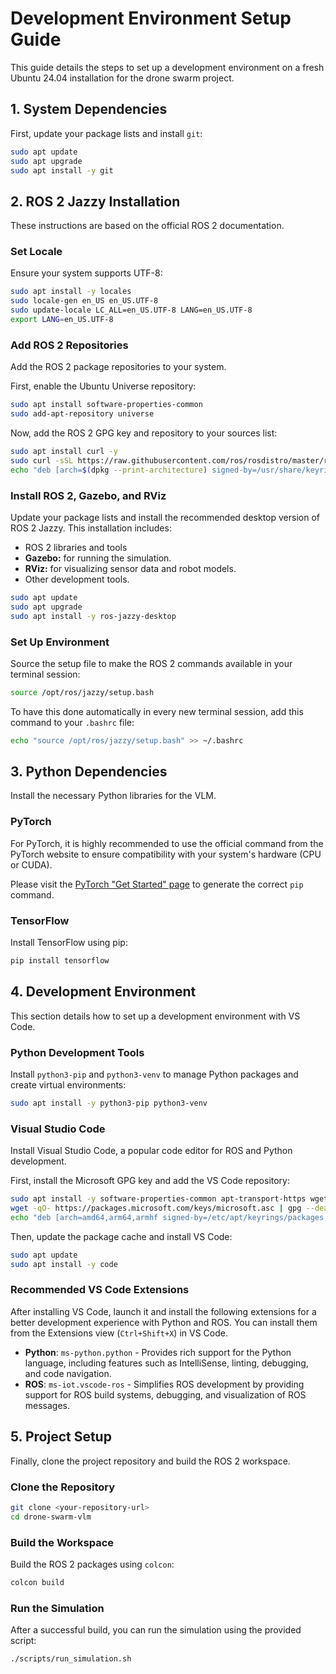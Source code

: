 # Development Environment Setup Guide

This guide details the steps to set up a development environment on a fresh Ubuntu 24.04 installation for the drone swarm project.

## 1. System Dependencies

First, update your package lists and install `git`:

```bash
sudo apt update
sudo apt upgrade
sudo apt install -y git
```

## 2. ROS 2 Jazzy Installation

These instructions are based on the official ROS 2 documentation.

### Set Locale

Ensure your system supports UTF-8:

```bash
sudo apt install -y locales
sudo locale-gen en_US en_US.UTF-8
sudo update-locale LC_ALL=en_US.UTF-8 LANG=en_US.UTF-8
export LANG=en_US.UTF-8
```

### Add ROS 2 Repositories

Add the ROS 2 package repositories to your system.

First, enable the Ubuntu Universe repository:

```bash
sudo apt install software-properties-common
sudo add-apt-repository universe
```

Now, add the ROS 2 GPG key and repository to your sources list:

```bash
sudo apt install curl -y
sudo curl -sSL https://raw.githubusercontent.com/ros/rosdistro/master/ros.key -o /usr/share/keyrings/ros-archive-keyring.gpg
echo "deb [arch=$(dpkg --print-architecture) signed-by=/usr/share/keyrings/ros-archive-keyring.gpg] http://packages.ros.org/ros2/ubuntu $(. /etc/os-release && echo $UBUNTU_CODENAME) main" | sudo tee /etc/apt/sources.list.d/ros2.list > /dev/null
```

### Install ROS 2, Gazebo, and RViz

Update your package lists and install the recommended desktop version of ROS 2 Jazzy. This installation includes:
- ROS 2 libraries and tools
- **Gazebo:** for running the simulation.
- **RViz:** for visualizing sensor data and robot models.
- Other development tools.

```bash
sudo apt update
sudo apt upgrade
sudo apt install -y ros-jazzy-desktop
```

### Set Up Environment

Source the setup file to make the ROS 2 commands available in your terminal session:

```bash
source /opt/ros/jazzy/setup.bash
```

To have this done automatically in every new terminal session, add this command to your `.bashrc` file:

```bash
echo "source /opt/ros/jazzy/setup.bash" >> ~/.bashrc
```

## 3. Python Dependencies

Install the necessary Python libraries for the VLM.

### PyTorch

For PyTorch, it is highly recommended to use the official command from the PyTorch website to ensure compatibility with your system's hardware (CPU or CUDA).

Please visit the [PyTorch "Get Started" page](https://pytorch.org/get-started/locally/) to generate the correct `pip` command.

### TensorFlow

Install TensorFlow using pip:

```bash
pip install tensorflow
```

## 4. Development Environment

This section details how to set up a development environment with VS Code.

### Python Development Tools

Install `python3-pip` and `python3-venv` to manage Python packages and create virtual environments:

```bash
sudo apt install -y python3-pip python3-venv
```

### Visual Studio Code

Install Visual Studio Code, a popular code editor for ROS and Python development.

First, install the Microsoft GPG key and add the VS Code repository:

```bash
sudo apt install -y software-properties-common apt-transport-https wget gpg
wget -qO- https://packages.microsoft.com/keys/microsoft.asc | gpg --dearmor | sudo install -D -o root -g root -m 644 - /etc/apt/keyrings/packages.microsoft.gpg
echo "deb [arch=amd64,arm64,armhf signed-by=/etc/apt/keyrings/packages.microsoft.gpg] https://packages.microsoft.com/repos/code stable main" | sudo tee /etc/apt/sources.list.d/vscode.list > /dev/null
```

Then, update the package cache and install VS Code:

```bash
sudo apt update
sudo apt install -y code
```

### Recommended VS Code Extensions

After installing VS Code, launch it and install the following extensions for a better development experience with Python and ROS. You can install them from the Extensions view (`Ctrl+Shift+X`) in VS Code.

-   **Python**: `ms-python.python` - Provides rich support for the Python language, including features such as IntelliSense, linting, debugging, and code navigation.
-   **ROS**: `ms-iot.vscode-ros` - Simplifies ROS development by providing support for ROS build systems, debugging, and visualization of ROS messages.

## 5. Project Setup

Finally, clone the project repository and build the ROS 2 workspace.

### Clone the Repository

```bash
git clone <your-repository-url>
cd drone-swarm-vlm
```

### Build the Workspace

Build the ROS 2 packages using `colcon`:

```bash
colcon build
```

### Run the Simulation

After a successful build, you can run the simulation using the provided script:

```bash
./scripts/run_simulation.sh
```
